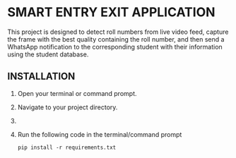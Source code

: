 # SMART ENTRY EXIT APPLICATION

This project is designed to detect roll numbers from live video feed, capture the frame with the best quality containing the roll number, and then send a WhatsApp notification to the corresponding student with their information using the student database.

## INSTALLATION

1. Open your terminal or command prompt.
2. Navigate to your project directory.
3. 
4. Run the following code in the terminal/command prompt

   ```
   pip install -r requirements.txt
   ```
